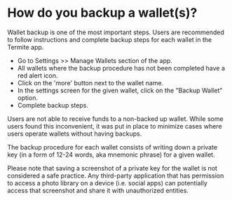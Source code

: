 # How do you backup a wallet(s)?

Wallet backup is one of the most important steps. Users are recommended to follow instructions and complete backup steps for each wallet in the Termite app.

- Go to Settings >> Manage Wallets section of the app.
- All wallets where the backup procedure has not been completed have a red alert icon.
- Click on the 'more' button next to the wallet name.
- In the settings screen for the given wallet, click on the "Backup Wallet" option.
- Complete backup steps.

Users are not able to receive funds to a non-backed up wallet. While some users found this inconvenient, it was put in place to minimize cases where users operate wallets without having backups.

The backup procedure for each wallet consists of writing down a private key (in a form of 12-24 words, aka mnemonic phrase) for a given wallet.

Please note that saving a screenshot of a private key for the wallet is not considered a safe practice. Any third-party application that has permission to access a photo library on a device (i.e. social apps) can potentially access that screenshot and share it with unauthorized entities.



